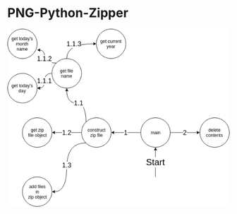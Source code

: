 # PNG-Python-Zipper
<head>
  <style>
    #container-1{
      algin: center
    }
  </style>
</head>


<div id="container-1">
<img src="https://raw.githubusercontent.com/hacksura/PNG-Python-Zipper/master/state%20.png" alt="State Transition Diagram"></img>
</div>
